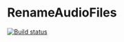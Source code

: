 # RenameAudioFiles

[![Build status](https://ci.appveyor.com/api/projects/status/ins7s7q71i6hxxfc?svg=true)](https://ci.appveyor.com/project/rsmivb/renameaudiofiles)